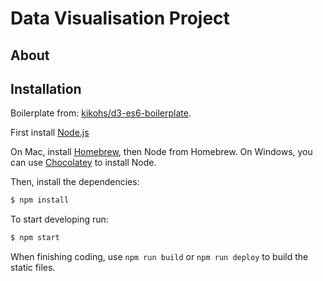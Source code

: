 # Data Visualisation Project

## About

## Installation

Boilerplate from: [kikohs/d3-es6-boilerplate](https://github.com/kikohs/d3-es6-boilerplate).

First install [Node.js](https://nodejs.org/en/)

On Mac, install [Homebrew](https://brew.sh/), then Node from Homebrew.
On Windows, you can use [Chocolatey](https://chocolatey.org/packages/nodejs) to install Node.

Then, install the dependencies:

```bash
$ npm install
```

To start developing run:

```bash
$ npm start
```

When finishing coding, use `npm run build` or `npm run deploy` to build the static files.
